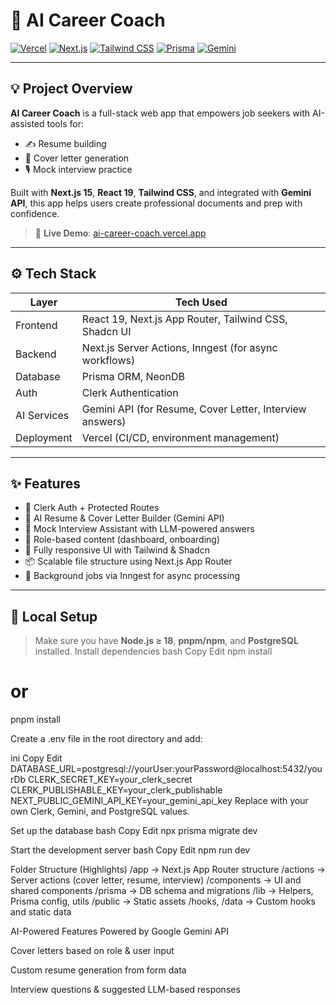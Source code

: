 # 🚀 AI Career Coach

[![Vercel](https://img.shields.io/badge/deployed%20on-vercel-brightgreen?logo=vercel)](https://ai-career-coach-mu.vercel.app/)
[![Next.js](https://img.shields.io/badge/built%20with-Next.js-black?logo=next.js)](https://nextjs.org/)
[![Tailwind CSS](https://img.shields.io/badge/styled%20with-TailwindCSS-blue?logo=tailwindcss)](https://tailwindcss.com/)
[![Prisma](https://img.shields.io/badge/database-Prisma%20%2B%20NeonDB-blueviolet?logo=prisma)](https://www.prisma.io/)
[![Gemini](https://img.shields.io/badge/powered%20by-Gemini%20AI-red?logo=google)](https://deepmind.google/technologies/gemini/)

---

## 💡 Project Overview

**AI Career Coach** is a full-stack web app that empowers job seekers with AI-assisted tools for:
- ✍️ Resume building
- 📄 Cover letter generation
- 🎙 Mock interview practice

Built with **Next.js 15**, **React 19**, **Tailwind CSS**, and integrated with **Gemini API**, this app helps users create professional documents and prep with confidence.

> 🔗 **Live Demo**: [ai-career-coach.vercel.app](https://ai-career-coach-mu.vercel.app)

---

## ⚙️ Tech Stack

| Layer        | Tech Used                                                                 |
|--------------|---------------------------------------------------------------------------|
| Frontend     | React 19, Next.js App Router, Tailwind CSS, Shadcn UI                     |
| Backend      | Next.js Server Actions, Inngest (for async workflows)                     |
| Database     | Prisma ORM, NeonDB                                                    |
| Auth         | Clerk Authentication                                                      |
| AI Services  | Gemini API (for Resume, Cover Letter, Interview answers)                  |
| Deployment   | Vercel (CI/CD, environment management)                                    |

---

## ✨ Features

- 🔐 Clerk Auth + Protected Routes
- 📝 AI Resume & Cover Letter Builder (Gemini API)
- 🎯 Mock Interview Assistant with LLM-powered answers
- 🧠 Role-based content (dashboard, onboarding)
- 💅 Fully responsive UI with Tailwind & Shadcn
- 📦 Scalable file structure using Next.js App Router
- 🔁 Background jobs via Inngest for async processing

---

## 🚀 Local Setup

> Make sure you have **Node.js ≥ 18**, **pnpm/npm**, and **PostgreSQL** installed.
 Install dependencies
bash
Copy
Edit
npm install
# or
pnpm install

Create a .env file in the root directory and add:

ini
Copy
Edit
DATABASE_URL=postgresql://yourUser:yourPassword@localhost:5432/yourDb
CLERK_SECRET_KEY=your_clerk_secret
CLERK_PUBLISHABLE_KEY=your_clerk_publishable
NEXT_PUBLIC_GEMINI_API_KEY=your_gemini_api_key
Replace with your own Clerk, Gemini, and PostgreSQL values.

 Set up the database
bash
Copy
Edit
npx prisma migrate dev

Start the development server
bash
Copy
Edit
npm run dev

Folder Structure (Highlights)
/app                 → Next.js App Router structure
/actions             → Server actions (cover letter, resume, interview)
/components          → UI and shared components
/prisma              → DB schema and migrations
/lib                 → Helpers, Prisma config, utils
/public              → Static assets
/hooks, /data        → Custom hooks and static data

AI-Powered Features
Powered by Google Gemini API

Cover letters based on role & user input

Custom resume generation from form data

Interview questions & suggested LLM-based responses

